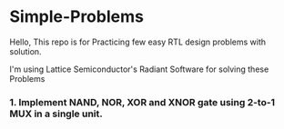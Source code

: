 # Simple-Problems
Hello, This repo is for Practicing few easy RTL design problems with solution.

I'm using Lattice Semiconductor's Radiant Software for solving these Problems
### 1. Implement NAND, NOR, XOR and XNOR gate using 2-to-1 MUX in a single unit.
